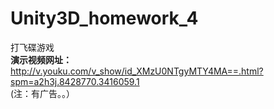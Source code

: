 # Unity3D_homework_4
打飞碟游戏  
__演示视频网址：__ http://v.youku.com/v_show/id_XMzU0NTgyMTY4MA==.html?spm=a2h3j.8428770.3416059.1  
(注：有广告。。）
